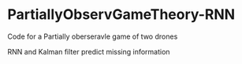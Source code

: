 # PartiallyObservGameTheory-RNN

Code for a Partially oberseravle game of two drones 

RNN and Kalman filter predict missing information 
